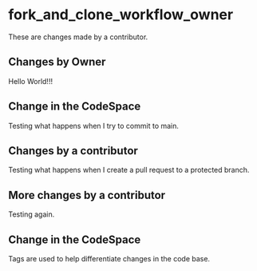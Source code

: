 # fork_and_clone_workflow_owner
These are changes made by a contributor.

## Changes by Owner
Hello World!!!

## Change in the CodeSpace
Testing what happens when I try to commit to main. 

## Changes by a contributor
Testing what happens when I create a pull request to a protected branch.

## More changes by a contributor
Testing again.

## Change in the CodeSpace
Tags are used to help differentiate changes in the code base.